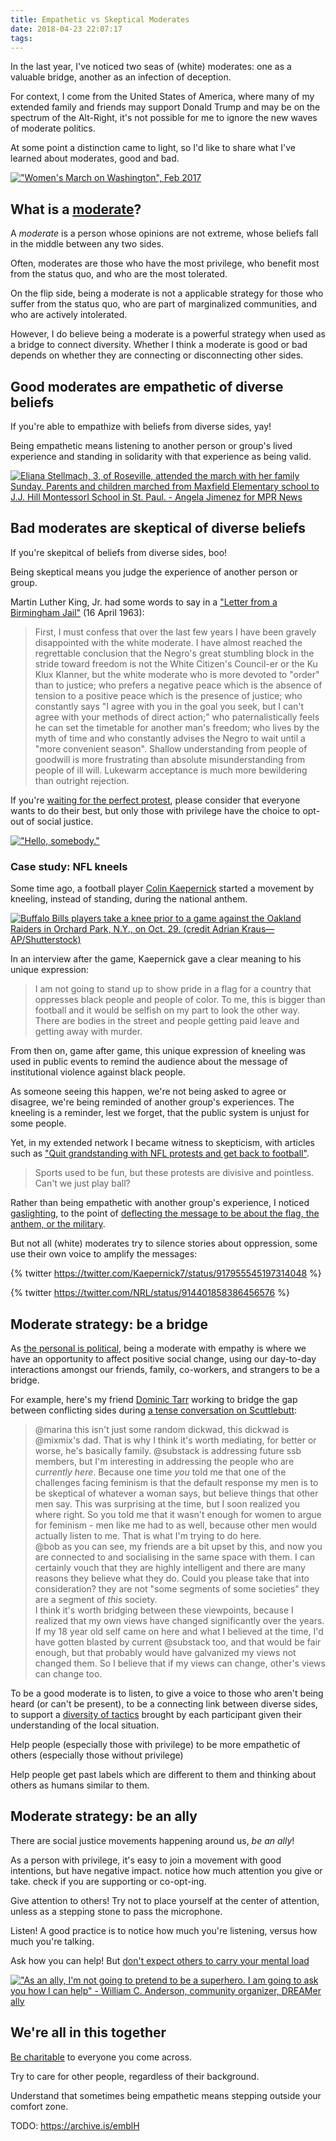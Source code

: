 ```yaml
---
title: Empathetic vs Skeptical Moderates
date: 2018-04-23 22:07:17
tags:
---
```


In the last year, I've noticed two seas of (white) moderates: one as a valuable bridge, another as an infection of deception.

For context, I come from the United States of America, where many of my extended family and friends may support Donald Trump and may be on the spectrum of the Alt-Right, it's not possible for me to ignore the new waves of moderate politics.

At some point a distinction came to light, so I'd like to share what I've learned about moderates, good and bad.

[!["Women's March on Washington", Feb 2017](/empathetic-vs-skeptical-moderates/womens-march-on-washington.jpg)](https://upload.wikimedia.org/wikipedia/commons/c/c9/Women%27s_March_on_Washington_%2832593123745%29.jpg)

## What is a [moderate](https://en.wikipedia.org/wiki/moderate)?

A _moderate_ is a person whose opinions are not extreme, whose beliefs fall in the middle between any two sides.

Often, moderates are those who have the most privilege, who benefit most from the status quo, and who are the most tolerated.

On the flip side, being a moderate is not a applicable strategy for those who suffer from the status quo, who are part of marginalized communities, and who are actively intolerated.

However, I do believe being a moderate is a powerful strategy when used as a bridge to connect diversity. Whether I think a moderate is good or bad depends on whether they are connecting or disconnecting other sides.

## Good moderates are empathetic of diverse beliefs

If you're able to empathize with beliefs from diverse sides, yay!

Being empathetic means listening to another person or group's lived experience and standing in solidarity with that experience as being valid.

[![Eliana Stellmach, 3, of Roseville, attended the march with her family Sunday. Parents and children marched from Maxfield Elementary school to J.J. Hill MontessorI School in St. Paul. - Angela Jimenez for MPR News](/empathetic-vs-skeptical-moderates/childrens-march.jpg)](https://www.mprnews.org/story/2016/07/14/castile-demonstrations-white-allies)

## Bad moderates are skeptical of diverse beliefs

If you're skepitcal of beliefs from diverse sides, boo!

Being skeptical means you judge the experience of another person or group.

Martin Luther King, Jr. had some words to say in a ["Letter from a Birmingham Jail"](https://www.africa.upenn.edu/Articles_Gen/Letter_Birmingham.html) (16 April 1963):

> First, I must confess that over the last few years I have been gravely disappointed with the white moderate. I have almost reached the regrettable conclusion that the Negro's great stumbling block in the stride toward freedom is not the White Citizen's Council-er or the Ku Klux Klanner, but the white moderate who is more devoted to "order" than to justice; who prefers a negative peace which is the absence of tension to a positive peace which is the presence of justice; who constantly says "I agree with you in the goal you seek, but I can't agree with your methods of direct action;" who paternalistically feels he can set the timetable for another man's freedom; who lives by the myth of time and who constantly advises the Negro to wait until a "more convenient season". Shallow understanding from people of goodwill is more frustrating than absolute misunderstanding from people of ill will. Lukewarm acceptance is much more bewildering than outright rejection.

If you're [waiting for the perfect protest](https://www.nytimes.com/2017/09/01/opinion/civil-rights-protest-resistance.html), please consider that everyone wants to do their best, but only those with privilege have the choice to opt-out of social justice.

[!["Hello, somebody."](/empathetic-vs-skeptical-moderates/hello-somebody.jpg)](https://twitter.com/theferocity/status/909071302698393600)

### Case study: NFL kneels

Some time ago, a football player [Colin Kaepernick](https://en.wikipedia.org/wiki/Colin_Kaepernick) started a movement by kneeling, instead of standing, during the national anthem.

[![Buffalo Bills players take a knee prior to a game against the Oakland Raiders in Orchard Park, N.Y., on Oct. 29. (credit Adrian Kraus—AP/Shutterstock)](https://timedotcom.files.wordpress.com/2017/12/adrian-kraus-national-anthem-top-100-photos-2017.jpg?quality=85&w=1000)](http://time.com/top-100-photos-of-2017/)

In an interview after the game, Kaepernick gave a clear meaning to his unique expression:

> I am not going to stand up to show pride in a flag for a country that oppresses black people and people of color. To me, this is bigger than football and it would be selfish on my part to look the other way. There are bodies in the street and people getting paid leave and getting away with murder.

From then on, game after game, this unique expression of kneeling was used in public events to remind the audience about the message of institutional violence against black people.

As someone seeing this happen, we're not being asked to agree or disagree, we're being reminded of another group's experiences. The kneeling is a reminder, lest we forget, that the public system is unjust for some people.

Yet, in my extended network I became witness to skepticism, with articles such as ["Quit grandstanding with NFL protests and get back to football"](https://www.usatoday.com/story/opinion/2017/09/26/fl-stop-self-destructive-grandstanding-and-just-play-football-james-robbins-column/701472001/).

> Sports used to be fun, but these protests are divisive and pointless. Can't we just play ball?

Rather than being empathetic with another group's experience, I noticed [gaslighting](https://en.wikipedia.org/wiki/Gaslighting), to the point of [deflecting the message to be about the flag, the anthem, or the military](https://johnpavlovitz.com/2017/09/26/protests-arent-flag-anthem-military-know/).

But not all (white) moderates try to silence stories about oppression, some use their own voice to amplify the messages:

{% twitter https://twitter.com/Kaepernick7/status/917955545197314048 %}

{% twitter https://twitter.com/NRL/status/914401858386456576 %}

## Moderate strategy: be a bridge

As [the personal is political](https://en.wikipedia.org/wiki/The_personal_is_political), being a moderate with empathy is where we have an opportunity to affect positive social change, using our day-to-day interactions amongst our friends, family, co-workers, and strangers to be a bridge.

For example, here's my friend [Dominic Tarr](http://dominictarr.com) working to bridge the gap between conflicting sides during [a tense conversation on Scuttlebutt](https://viewer.scuttlebot.io/%25dRuGqDTklt1VqHOEcdJkwgbUrMyELenSCscSbGz%2B8KQ%3D.sha256):

> @marina this isn't just some random dickwad, this dickwad is @mixmix's dad. That is why I think it's worth mediating, for better or worse, he's basically family. @substack is addressing future ssb members, but I'm interesting in addressing the people who are _currently here_. Because one time _you_ told me that one of the challenges facing feminism is that the default response my men is to be skeptical of whatever a woman says, but believe things that other men say. This was surprising at the time, but I soon realized you where right. So you told me that it wasn't enough for women to argue for feminism - men like me had to as well, because other men would actually listen to me. That is what I'm trying to do here.
> <br />
> @bob as you can see, my friends are a bit upset by this, and now you are connected to and socialising in the same space with them. I can certainly vouch that they are highly intelligent and there are many reasons they believe what they do. Could you please take that into consideration? they are not "some segments of some societies" they are a segment of _this_ society.
> <br />
> I think it's worth bridging between these viewpoints, because I realized that my own views have changed significantly over the years. If my 18 year old self came on here and what I believed at the time, I'd have gotten blasted by current @substack too, and that would be fair enough, but that probably would have galvanized my views not changed them. So I believe that if my views can change, other's views can change too.

To be a good moderate is to listen, to give a voice to those who aren't being heard (or can't be present), to be a connecting link between diverse sides, to support a [diversity of tactics](https://en.wikipedia.org/wiki/Diversity_of_tactics) brought by each participant given their understanding of the local situation.

Help people (especially those with privilege) to be more empathetic of others (especially those without privilege)

Help people get past labels which are different to them and thinking about others as humans similar to them.

## Moderate strategy: be an ally

There are social justice movements happening around us, _be an ally_!

As a person with privilege, it's easy to join a movement with good intentions, but have negative impact. notice how much attention you give or take. check if you are supporting or co-opt-ing.

Give attention to others! Try not to place yourself at the center of attention, unless as a stepping stone to pass the microphone.

Listen! A good practice is to notice how much you're listening, versus how much you're talking.

Ask how you can help! But [don't expect others to carry your mental load](https://english.emmaclit.com/2017/05/20/you-shouldve-asked/)

[!["As an ally, I'm not going to pretend to be a superhero. I am going to ask you how I can help" - William C. Anderson, community organizer, DREAMer ally](http://dreamersadrift.com/wp-content/uploads/2012/06/allies.jpg)](http://dreamersadrift.com/featured1/the-ally-code-of-conduct)

## We're all in this together

[Be charitable](https://blog.dinosaur.is/being-charitable/) to everyone you come across.

Try to care for other people, regardless of their background.

Understand that sometimes being empathetic means stepping outside your comfort zone.

TODO: https://archive.is/emblH
